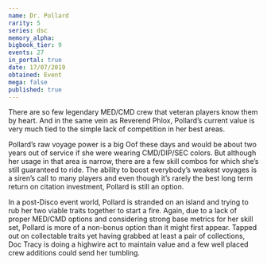 ```yaml
---
name: Dr. Pollard
rarity: 5
series: dsc
memory_alpha:
bigbook_tier: 9
events: 27
in_portal: true
date: 17/07/2019
obtained: Event
mega: false
published: true
---
```


There are so few legendary MED/CMD crew that veteran players know them by heart. And in the same vein as Reverend Phlox, Pollard’s current value is very much tied to the simple lack of competition in her best areas.

Pollard’s raw voyage power is a big Oof these days and would be about two years out of service if she were wearing CMD/DIP/SEC colors. But although her usage in that area is narrow, there are a few skill combos for which she’s still guaranteed to ride. The ability to boost everybody’s weakest voyages is a siren’s call to many players and even though it’s rarely the best long term return on citation investment, Pollard is still an option.

In a post-Disco event world, Pollard is stranded on an island and trying to rub her two viable traits together to start a fire. Again, due to a lack of proper MED/CMD options and considering strong base metrics for her skill set, Pollard is more of a non-bonus option than it might first appear. Tapped out on collectable traits yet having grabbed at least a pair of collections, Doc Tracy is doing a highwire act to maintain value and a few well placed crew additions could send her tumbling.
